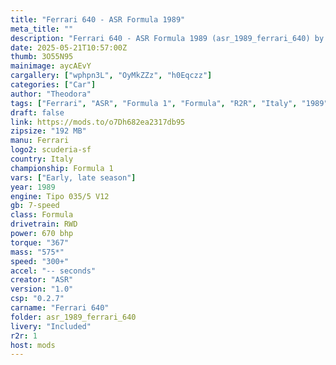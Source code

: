 ```yaml
---
title: "Ferrari 640 - ASR Formula 1989"
meta_title: ""
description: "Ferrari 640 - ASR Formula 1989 (asr_1989_ferrari_640) by ASR"
date: 2025-05-21T10:57:00Z
thumb: 3O55N95
mainimage: aycAEvY
cargallery: ["wphpn3L", "OyMkZZz", "h0Eqczz"]
categories: ["Car"]
author: "Theodora"
tags: ["Ferrari", "ASR", "Formula 1", "Formula", "R2R", "Italy", "1989"]
draft: false
link: https://mods.to/o7Dh682ea2317db95
zipsize: "192 MB"
manu: Ferrari
logo2: scuderia-sf
country: Italy
championship: Formula 1
vars: ["Early, late season"]
year: 1989
engine: Tipo 035/5 V12
gb: 7-speed
class: Formula
drivetrain: RWD
power: 670 bhp 
torque: "367"
mass: "575*"
speed: "300+"
accel: "-- seconds"
creator: "ASR"
version: "1.0"
csp: "0.2.7"
carname: "Ferrari 640"
folder: asr_1989_ferrari_640
livery: "Included"
r2r: 1
host: mods
---
```

